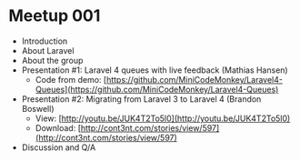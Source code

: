 # Meetup 001
* Introduction
* About Laravel
* About the group
* Presentation #1: Laravel 4 queues with live feedback (Mathias Hansen)
	* Code from demo: [https://github.com/MiniCodeMonkey/Laravel4-Queues](https://github.com/MiniCodeMonkey/Laravel4-Queues)
* Presentation #2: Migrating from Laravel 3 to Laravel 4 (Brandon Boswell)
	* View: [http://youtu.be/JUK4T2To5l0](http://youtu.be/JUK4T2To5l0)
	* Download: [http://cont3nt.com/stories/view/597](http://cont3nt.com/stories/view/597)
* Discussion and Q/A